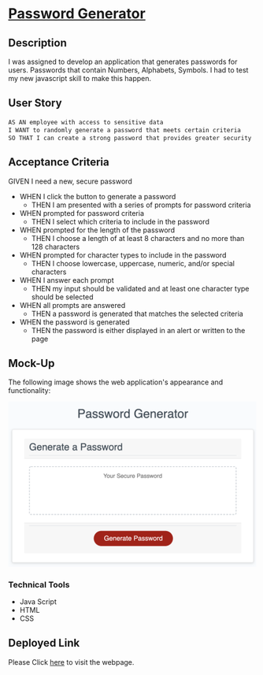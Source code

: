 # [Password Generator](https://raffee1989.github.io/Password-Generator/)

## Description

I was assigned to develop an application that generates passwords for users. Passwords that contain Numbers, Alphabets, Symbols. I had to test my new javascript skill to make this happen.   

## User Story

```
AS AN employee with access to sensitive data
I WANT to randomly generate a password that meets certain criteria
SO THAT I can create a strong password that provides greater security
```

## Acceptance Criteria


GIVEN I need a new, secure password
* WHEN I click the button to generate a password
  * THEN I am presented with a series of prompts for password criteria
* WHEN prompted for password criteria
  * THEN I select which criteria to include in the password
* WHEN prompted for the length of the password
  * THEN I choose a length of at least 8 characters and no more than 128 characters
* WHEN prompted for character types to include in the password
  * THEN I choose lowercase, uppercase, numeric, and/or special characters
* WHEN I answer each prompt
  * THEN my input should be validated and at least one character type should be selected
* WHEN all prompts are answered
  * THEN a password is generated that matches the selected criteria
* WHEN the password is generated
  * THEN the password is either displayed in an alert or written to the page


## Mock-Up

The following image shows the web application's appearance and functionality:

![password generator demo](./Assets/PSGen.png)



### Technical Tools

* Java Script
* HTML
* CSS



## Deployed Link
Please Click [here](https://raffee1989.github.io/Password-Generator/) to visit the webpage. 




